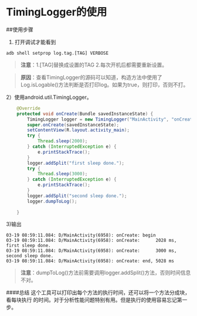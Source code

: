 # TimingLogger的使用
##使用步骤
1) 打开调试才能看到
```
adb shell setprop log.tag.[TAG] VERBOSE
```

> **注意**：1.[TAG]替换成设置的TAG 
            2.每次开机后都需要重新设置。
            
>**原因**：查看TimingLogger的源码可以知道，构造方法中使用了Log.isLogable()方法判断是否打印log。如果为true，则打印，否则不打。

2）使用android.util.TimingLogger。
```java
	@Override
	protected void onCreate(Bundle savedInstanceState) {
		TimingLogger logger = new TimingLogger("MainActivity", "onCreate");
		super.onCreate(savedInstanceState);
		setContentView(R.layout.activity_main);
		try {
			Thread.sleep(2000);
		} catch (InterruptedException e) {
			e.printStackTrace();
		}
		logger.addSplit("first sleep done.");
		try {
			Thread.sleep(3000);
		} catch (InterruptedException e) {
			e.printStackTrace();
		}
		logger.addSplit("second sleep done.");
		logger.dumpToLog();
		
	}
```

3)输出 

```
03-19 08:59:11.084: D/MainActivity(6958): onCreate: begin
03-19 08:59:11.084: D/MainActivity(6958): onCreate:      2028 ms, first sleep done.
03-19 08:59:11.084: D/MainActivity(6958): onCreate:      3000 ms, second sleep done.
03-19 08:59:11.084: D/MainActivity(6958): onCreate: end, 5028 ms
```
> **注意**：dumpToLog()方法前需要调用logger.addSplit()方法，否则时间信息不对。

####总结
这个工具可以打印出每个方法的执行时间，还可以将一个方法分成块，看每块执行
的时间。对于分析性能问题特别有用。但是执行的使用容易忘记第一步。

